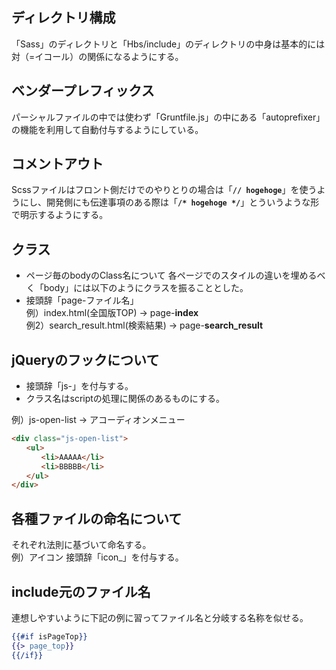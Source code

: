 ## ディレクトリ構成
「Sass」のディレクトリと「Hbs/include」のディレクトリの中身は基本的には対（=イコール）の関係になるようにする。

## ベンダープレフィックス
パーシャルファイルの中では使わず「Gruntfile.js」の中にある「autoprefixer」の機能を利用して自動付与するようにしている。

## コメントアウト
Scssファイルはフロント側だけでのやりとりの場合は「__`// hogehoge`__」を使うようにし、開発側にも伝達事項のある際は「__`/* hogehoge */`__」とういうような形で明示するようにする。

## クラス
- ページ毎のbodyのClass名について
各ページでのスタイルの違いを埋めるべく「body」には以下のようにクラスを振ることとした。
- 接頭辞「page-ファイル名」  
例）index.html(全国版TOP) → page-**index**  
例2）search_result.html(検索結果) → page-**search_result**

## jQueryのフックについて
- 接頭辞「js-」を付与する。
- クラス名はscriptの処理に関係のあるものにする。

例）js-open-list → アコーディオンメニュー
~~~html
<div class="js-open-list">
　　<ul>
　　　　<li>AAAAA</li>
　　　　<li>BBBBB</li>
　　</ul>
</div>
~~~

## 各種ファイルの命名について
それぞれ法則に基づいて命名する。  
例）アイコン 接頭辞「icon_」を付与する。

## include元のファイル名
連想しやすいように下記の例に習ってファイル名と分岐する名称を似せる。

~~~hbs
{{#if isPageTop}}
{{> page_top}}
{{/if}}
~~~

